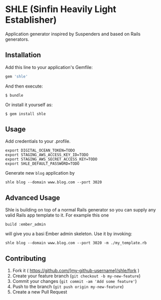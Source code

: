 # SHLE (Sinfin Heavily Light Establisher)

Application generator inspired by Suspenders and based on Rails generators.

## Installation

Add this line to your application's Gemfile:

```ruby
gem 'shle'
```

And then execute:

    $ bundle

Or install it yourself as:

    $ gem install shle

## Usage

Add credentials to your .profile.

```
export DIGITAL_OCEAN_TOKEN=TODO
export STAGING_AWS_ACCESS_KEY_ID=TODO
export STAGING_AWS_SECRET_ACCESS_KEY=TODO
export SHLE_DEFAULT_PASSWORD=TODO
```

Generate new `blog` application by

```
shle blog --domain www.blog.com --port 3020
```

## Advanced Usage

Shle is building on top of a normal Rails generator so you can supply
any valid Rails app template to it. For example this one

`build :ember_admin`

will give you a basi Ember admin skeleton. Use it by invoking:

```
shle blog --domain www.blog.com --port 3020 -m ./my_template.rb
```


## Contributing

1. Fork it ( https://github.com/[my-github-username]/shle/fork )
2. Create your feature branch (`git checkout -b my-new-feature`)
3. Commit your changes (`git commit -am 'Add some feature'`)
4. Push to the branch (`git push origin my-new-feature`)
5. Create a new Pull Request
